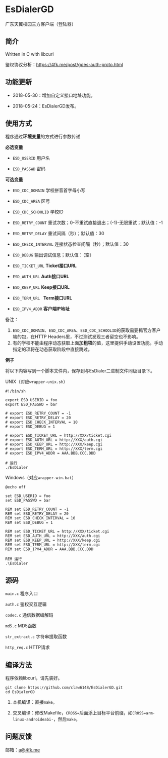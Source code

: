 # EsDialerGD
广东天翼校园三方客户端（登陆器）

## 简介

Written in C with libcurl

鉴权协议分析：https://4fk.me/post/gdes-auth-proto.html

## 功能更新

- 2018-05-30：增加自定义接口地址功能。

- 2018-05-24：EsDialerGD发布。

## 使用方式

程序通过**环境变量**的方式进行参数传递

**必选变量**

- ``ESD_USERID`` 用户名

- ``ESD_PASSWD`` 密码

**可选变量**

- ``ESD_CDC_DOMAIN`` 学校拼音首字母小写

- ``ESD_CDC_AREA`` 区号

- ``ESD_CDC_SCHOOLID`` 学校ID

- ``ESD_RETRY_COUNT`` 重试次数；0-不重试直接退出；(-1)-无限重试；默认值：-1

- ``ESD_RETRY_DELAY`` 重试间隔（秒）；默认值：30

- ``ESD_CHECK_INTERVAL`` 连接状态检查间隔（秒）；默认值：30

- ``ESD_DEBUG`` 输出调试信息；默认值：（空）

- ``ESD_TICKET_URL`` **Ticket接口URL**

- ``ESD_AUTH_URL`` **Auth接口URL**

- ``ESD_KEEP_URL`` **Keep接口URL**

- ``ESD_TERM_URL `` **Term接口URL**

- ``ESD_IPV4_ADDR`` **客户端IP地址**


备注：

1. ``ESD_CDC_DOMAIN``、``ESD_CDC_AREA``、``ESD_CDC_SCHOOLID``的获取需要抓官方客户端的包，在HTTP Headers里，不过测试发现三者留空也不影响。
2. 有的学校不能由程序动态获取上面**加粗项**的值，这里提供手动设置功能。手动指定的项将在动态获取阶段中直接跳过。

**例子**

将以下内容写到一个脚本文件内，保存到与EsDialer二进制文件同级目录下。

UNIX（对应``wrapper-unix.sh``）

```
#!/bin/sh

export ESD_USERID = foo
export ESD_PASSWD = bar

# export ESD_RETRY_COUNT = -1
# export ESD_RETRY_DELAY = 20
# export ESD_CHECK_INTERVAL = 10
# export ESD_DEBUG = 1

# export ESD_TICKET_URL = http://XXX/ticket.cgi
# export ESD_AUTH_URL = http://XXX/auth.cgi
# export ESD_KEEP_URL = http://XXX/keep.cgi
# export ESD_TERM_URL = http://XXX/term.cgi
# export ESD_IPV4_ADDR = AAA.BBB.CCC.DDD

# 运行
./EsDialer
```

Windows（对应``wrapper-win.bat``）

```
@echo off

set ESD_USERID = foo
set ESD_PASSWD = bar

REM set ESD_RETRY_COUNT = -1
REM set ESD_RETRY_DELAY = 20
REM set ESD_CHECK_INTERVAL = 10
REM set ESD_DEBUG = 1

REM set ESD_TICKET_URL = http://XXX/ticket.cgi
REM set ESD_AUTH_URL = http://XXX/auth.cgi
REM set ESD_KEEP_URL = http://XXX/keep.cgi
REM set ESD_TERM_URL = http://XXX/term.cgi
REM set ESD_IPV4_ADDR = AAA.BBB.CCC.DDD

REM 运行
.\EsDialer
```

## 源码

``main.c`` 程序入口

``auth.c`` 鉴权交互逻辑

``codec.c`` 通信数据编解码

``md5.c`` MD5函数

``str_extract.c`` 字符串提取函数

``http_req.c`` HTTP请求

## 编译方法
程序依赖libcurl，请先装好。

```
git clone https://github.com/claw6148/EsDialerGD.git
cd EsDialerGD
```

1. 本机编译：直接``make``。

2. 交叉编译：修改Makefile，``CROSS=``后面添上目标平台前缀，如``CROSS=arm-linux-androideabi-``，然后``make``。

## 问题反馈

邮箱：a@4fk.me
